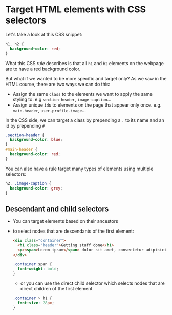 # Target HTML elements with CSS selectors

Let's take a look at this CSS snippet:

```css
h1, h2 {
  background-color: red;
}
```

What this CSS *rule* describes is that all `h1` and `h2` elements on the webpage are to have a red background color.

But what if we wanted to be more specific and target only? As we saw in the HTML course, there are two ways we can do this:

* Assign the same `class` to the elements we want to apply the same styling to. e.g `section-header`, `image-caption`...
* Assign unique `id`s to elements on the page that appear only once. e.g. `main-header`, `user-profile-image`...

In the CSS side, we can target a class by prepending a `.` to its name and an id by prepending `#`

```css
.section-header {
  background-color: blue;
}
#main-header {
  background-color: red;
}
```

You can also have a rule target many types of elements using multiple selectors:

```css
h2, .image-caption {
  background-color: grey;
}
```

## Descendant and child selectors

* You can target elements based on their ancestors
* to select nodes that are descendants of the first element:

  ```html
  <div class="container">
    <h1 class="header">Getting stuff done</h1>
    <p><span>Lorem ipsum</span> dolor sit amet, consectetur adipisicing elit, sed do eiusmod tempor incididunt ut labore et dolore magna aliqua. Ut enim ad minim veniam, quis nostrud exercitation ullamco</p>
  </div>
  ```

  ```css
  .container span {
    font-weight: bold;
  }
  ```

  * or you can use the direct child selector which selects nodes that are direct children of the first element

  ```css
  .container > h1 {
    font-size: 28px;
  }
  ```

